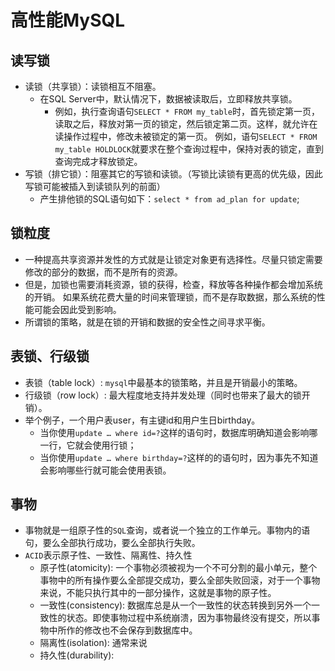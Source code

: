 # 高性能MySQL

## 读写锁
- 读锁（共享锁）：读锁相互不阻塞。
	+ 在SQL Server中，默认情况下，数据被读取后，立即释放共享锁。
		- 例如，执行查询语句`SELECT * FROM my_table`时，首先锁定第一页，读取之后，释放对第一页的锁定，然后锁定第二页。这样，就允许在读操作过程中，修改未被锁定的第一页。 例如，语句`SELECT * FROM my_table HOLDLOCK`就要求在整个查询过程中，保持对表的锁定，直到查询完成才释放锁定。
- 写锁（排它锁）：阻塞其它的写锁和读锁。（写锁比读锁有更高的优先级，因此写锁可能被插入到读锁队列的前面）
	+ 产生排他锁的SQL语句如下：`select * from ad_plan for update`;

## 锁粒度
- 一种提高共享资源并发性的方式就是让锁定对象更有选择性。尽量只锁定需要修改的部分的数据，而不是所有的资源。
- 但是，加锁也需要消耗资源，锁的获得，检查，释放等各种操作都会增加系统的开销。
	如果系统花费大量的时间来管理锁，而不是存取数据，那么系统的性能可能会因此受到影响。
- 所谓锁的策略，就是在锁的开销和数据的安全性之间寻求平衡。

## 表锁、行级锁
- 表锁（table lock）: `mysql`中最基本的锁策略，并且是开销最小的策略。
- 行级锁（row lock）: 最大程度地支持并发处理（同时也带来了最大的锁开销）。
- 举个例子，一个用户表user，有主键id和用户生日birthday。
	+ 当你使用`update … where id=?`这样的语句时，数据库明确知道会影响哪一行，它就会使用行锁；
	+ 当你使用`update … where birthday=?`这样的的语句时，因为事先不知道会影响哪些行就可能会使用表锁。

## 事物
- 事物就是一组原子性的`SQL`查询，或者说一个独立的工作单元。事物内的语句，要么全部执行成功，要么全部执行失败。
- `ACID`表示原子性、一致性、隔离性、持久性
	+ 原子性(atomicity): 一个事物必须被视为一个不可分割的最小单元，整个事物中的所有操作要么全部提交成功，要么全部失败回滚，对于一个事物来说，不能只执行其中的一部分操作，这就是事物的原子性。
	+ 一致性(consistency): 数据库总是从一个一致性的状态转换到另外一个一致性的状态。即使事物过程中系统崩溃，因为事物最终没有提交，所以事物中所作的修改也不会保存到数据库中。
	+ 隔离性(isolation): 通常来说
	+ 持久性(durability):
